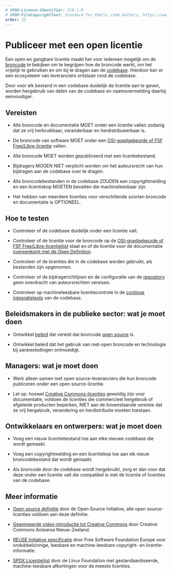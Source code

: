 ```yaml
---
# SPDX-License-Identifier: CC0-1.0
# SPDX-FileCopyrightText: Standard for Public Code Authors, https://www.standardforpubliccode.org/AUTHORS.html
order: 13
---
```


# Publiceer met een open licentie

Een open en gangbare licentie maakt het voor iedereen mogelijk om de [broncode](../glossary.html#broncode) te bekijken om te begrijpen hoe de broncode werkt, om het vrijelijk te gebruiken en om bij te dragen aan de [codebase](/nl/glossary.html#codebase). Hierdoor kan er een ecosysteem van leveranciers ontstaan rond de codebase.

Door voor elk bestand in een codebase duidelijk de licentie aan te geven, worden hergebruik van delen van de codebase en naamsvermelding daarbij eenvoudiger.

## Vereisten

- Alle broncode en documentatie MOET onder een licentie vallen zodanig dat ze vrij herbruikbaar, veranderbaar en herdistribueerbaar is.

- De broncode van software MOET onder een [OSI-goedgekeurde of FSF Free/Libre-licentie](https://spdx.org/licenses/) vallen.

- Alle broncode MOET worden gepubliceerd met een licentiebestand.

- Bijdragers MOGEN NIET verplicht worden om het auteursrecht van hun bijdragen aan de codebase over te dragen.

- Alle broncodebestanden in de codebase ZOUDEN een copyrightmelding en een licentiekop MOETEN bevatten die machineleesbaar zijn.

- Het hebben van meerdere licenties voor verschillende soorten broncode en documentatie is OPTIONEEL.

## Hoe te testen

- Controleer of de codebase duidelijk onder een licentie valt.

- Controleer of de licentie voor de broncode op de [OSI-goedgekeurde of FSF Free/Libre-licentielijst](https://spdx.org/licenses/) staat en of de licentie voor de documentatie [overeenkomt met de Open Definition](https://opendefinition.org/licenses/).

- Controleer of de licenties die in de codebase worden gebruikt, als bestanden zijn opgenomen.

- Controleer of de bijdragerichtlijnen en de configuratie van de [repository](../glossary.html#repository) geen overdracht van auteursrechten vereisen.

- Controleer op machineleesbare licentiecontrole in de [continue integratietests](../glossary.html#continue-integratie) van de codebase.

## Beleidsmakers in de publieke sector: wat je moet doen

- Ontwikkel [beleid](../glossary.html#beleid) dat vereist dat broncode [open source](/nl/glossary.html#open-source) is.

- Ontwikkel beleid dat het gebruik van niet-open broncode en technologie bij aanbestedingen ontmoedigt.

## Managers: wat je moet doen

- Werk alleen samen met open source-leveranciers die hun broncode publiceren onder een open source-licentie.

- Let op: hoewel [Creative Commons-licenties](https://creativecommons.org/licenses/) geweldig zijn voor documentatie, voldoen de licenties die commercieel hergebruik of afgeleide producten beperken, NIET aan de bovenstaande vereiste dat ze vrij hergebruik, verandering en herdistributie moeten toestaan.

## Ontwikkelaars en ontwerpers: wat je moet doen

- Voeg een nieuw licentiebestand toe aan elke nieuwe codebase die wordt gemaakt.

- Voeg een copyrightmelding en een licentiekop toe aan elk nieuw broncodebestand dat wordt gemaakt.

- Als broncode door de codebase wordt hergebruikt, zorg er dan voor dat deze onder een licentie valt die compatibel is met de licentie of licenties van de codebase.

## Meer informatie

* [Open source definitie](https://opensource.org/osd) door de Open Source Initiative, alle open source-licenties voldoen aan deze definitie.

* [Geanimeerde video-introductie tot Creative Commons](https://creativecommons.org/about/videos/creative-commons-kiwi) door Creative Commons Aotearoa Nieuw-Zeeland.

* [REUSE Initiative specificatie](https://reuse.software/spec/) door Free Software Foundation Europe voor ondubbelzinnige, leesbare en machine-leesbare copyright- en licentie-informatie.

* [SPDX Licentielijst](https://spdx.org/licenses/) door de Linux Foundation met gestandaardiseerde, machine-leesbare afkortingen voor de meeste licenties.
